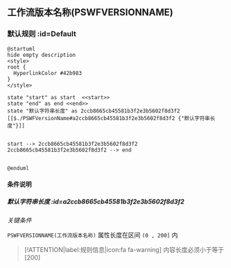 ## 工作流版本名称(PSWFVERSIONNAME) <!-- {docsify-ignore-all} -->

   

### 默认规则 :id=Default

```plantuml
@startuml
hide empty description
<style>
root {
  HyperlinkColor #42b983
}
</style>

state "start" as start  <<start>>
state "end" as end <<end>>
state "默认字符串长度" as 2ccb8665cb45581b3f2e3b5602f8d3f2 [[$./PSWFVersionName#a2ccb8665cb45581b3f2e3b5602f8d3f2 {"默认字符串长度"}]]


start --> 2ccb8665cb45581b3f2e3b5602f8d3f2 
2ccb8665cb45581b3f2e3b5602f8d3f2 --> end 


@enduml
```

#### 条件说明

##### 默认字符串长度 :id=a2ccb8665cb45581b3f2e3b5602f8d3f2


*关键条件*


`PSWFVERSIONNAME(工作流版本名称)` 属性长度在区间 `(0 , 200]` 内

> [!ATTENTION|label:规则信息|icon:fa fa-warning]
> 内容长度必须小于等于[200]







